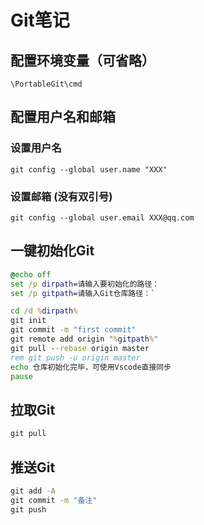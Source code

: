 # Git笔记

## 配置环境变量（可省略）

```\PortableGit\cmd```

## 配置用户名和邮箱

### 设置用户名

```git config --global user.name "XXX"```

### 设置邮箱 (没有双引号)

```git config --global user.email XXX@qq.com```

## 一键初始化Git

``` bat
@echo off
set /p dirpath=请输入要初始化的路径：
set /p gitpath=请输入Git仓库路径：`

cd /d %dirpath%
git init
git commit -m "first commit"
git remote add origin "%gitpath%"  
git pull --rebase origin master
rem git push -u origin master
echo 仓库初始化完毕，可使用Vscode直接同步
pause
```

## 拉取Git

``` bat
git pull
```

## 推送Git

``` bat
git add -A
git commit -m "备注"
git push
```
